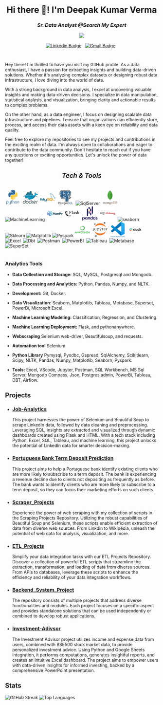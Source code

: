 <h1 align="center">Hi there 👋! I'm Deepak Kumar Verma</h1>

<h3 align="center"><i>Sr. Data Analyst @Search My Expert</i></h3>
<div align="center">
  <img height="300" src="https://digitalnext.co.uk/wp-content/uploads/2020/10/bi-dashboard.gif"  />
</div>
<div align="center">

[![Linkedin Badge](https://img.shields.io/badge/LinkedIn-0077B5?style=flat&logo=linkedin&logoColor=white)](https://www.linkedin.com/in/deepakkumarverma484/)&nbsp;&nbsp;
[![Gmail Badge](https://img.shields.io/badge/Gmail-D14836?style=flat&logo=gmail&logoColor=white&link=mailto:deepakkumarverma484@gmail.com)](mailto:deepakkumarverma484@gmail.com)&nbsp;&nbsp;

</div>

<br>

Hey there! I'm thrilled to have you visit my GitHub profile. As a data enthusiast, I have a passion for extracting insights and building data-driven solutions. Whether it's analyzing complex datasets or designing robust data infrastructure, I love diving into the world of data.

With a strong background in data analysis, I excel at uncovering valuable insights and making data-driven decisions. I specialize in data manipulation, statistical analysis, and visualization, bringing clarity and actionable results to complex problems.

On the other hand, as a data engineer, I focus on designing scalable data infrastructure and pipelines. I ensure that organizations can efficiently store, process, and access their data assets with a keen eye on reliability and data quality.

Feel free to explore my repositories to see my projects and contributions in the exciting realm of data. I'm always open to collaborations and eager to contribute to the data community. Don't hesitate to reach out if you have any questions or exciting opportunities. Let's unlock the power of data together!

<h2 align="center"><i>Tech & Tools</i></h2>
<Br>

<div>
  <img src="https://github.com/devicons/devicon/blob/master/icons/python/python-original-wordmark.svg" title="Python" alt="Python" width="50" height="50"/>&nbsp;
  <img src="https://github.com/devicons/devicon/blob/master/icons/docker/docker-original-wordmark.svg" title="Docker" alt="Docker" width="50" height="50"/>&nbsp;
  <img src="https://github.com/devicons/devicon/blob/master/icons/mysql/mysql-original-wordmark.svg" title="MySql" alt="MySql" width="50" height="50"/>&nbsp;
  <img src="https://github.com/devicons/devicon/blob/master/icons/postgresql/postgresql-original-wordmark.svg" title="Postgresql" alt="Postgresql" width="50" height="50"/>&nbsp;
  <img src="https://github.com/deepakver484/assets/blob/main/icons8-microsoft-sql-server.svg" title="SqlServer" alt="SqlServer" width="50" height="50"/>&nbsp
  <img src="https://github.com/devicons/devicon/blob/master/icons/mongodb/mongodb-original-wordmark.svg" title="Mongodb" alt="Mongodb" width="50" height="50"/>&nbsp;
  <img src="https://github.com/deepakver484/assets/blob/main/machine-learning-01-svgrepo-com.svg" title="MachineLearning" alt="MachineLearning" width="50" height="50"/>&nbsp;
  <img src="https://github.com/devicons/devicon/blob/master/icons/numpy/numpy-original-wordmark.svg" title="Numpy" alt="Numpy" width="50" height="50"/>&nbsp;
  <img src="https://github.com/devicons/devicon/blob/master/icons/flask/flask-original-wordmark.svg" title="Flask" alt="Flask" width="50" height="50"/>&nbsp;
  <img src="https://github.com/devicons/devicon/blob/master/icons/pandas/pandas-original-wordmark.svg" title="Pandas" alt="Pandas" width="50" height="50"/>&nbsp;
  <img src="https://github.com/devicons/devicon/blob/master/icons/sqlalchemy/sqlalchemy-original-wordmark.svg" title="SqlAlchemy" alt="SqlAlchemy" width="50" height="50"/>&nbsp;
  <img src="https://seaborn.pydata.org/_images/logo-mark-lightbg.svg" alt="seaborn" width="50" height="50"/>
  <img src="https://upload.wikimedia.org/wikipedia/commons/0/05/Scikit_learn_logo_small.svg" alt="Sklearn" width="50" height="50"/>
  <img src="https://upload.wikimedia.org/wikipedia/commons/8/84/Matplotlib_icon.svg" alt="Matplotlib" width="50" height="50"/>
  <img src="https://upload.wikimedia.org/wikipedia/commons/f/f3/Apache_Spark_logo.svg" alt="Pyspark" width="50" height="50"/>
  <img src="https://github.com/devicons/devicon/blob/master/icons/anaconda/anaconda-original-wordmark.svg"  title="Anaconda" alt="Anaconda" width="50" height="50"/>&nbsp;
  <img src="https://github.com/devicons/devicon/blob/master/icons/jupyter/jupyter-original-wordmark.svg"  title="Jupyter" alt="Jupyter" width="50" height="50"/>&nbsp;
  <img src="https://github.com/devicons/devicon/blob/master/icons/vscode/vscode-original-wordmark.svg"  title="Vscode" alt="Vscode" width="50" height="50"/>&nbsp;
  <img src="https://github.com/devicons/devicon/blob/master/icons/slack/slack-original-wordmark.svg"  title="Slack" alt="Slack" width="50" height="50"/>&nbsp;
  <img src="https://github.com/deepakver484/assets/blob/main/icons8-excel.svg"  title="Excel" alt="Excel" width="50" height="50"/>&nbsp;
  <img src="https://github.com/deepakver484/assets/blob/main/Dbt.svg"  title="Dbt" alt="Dbt" width="50" height="50"/>&nbsp;
  <img src="https://github.com/deepakver484/assets/blob/main/postman-icon-svgrepo-com.svg"  title="Postman" alt="Postman" width="50" height="50"/>&nbsp;
  <img src="https://github.com/deepakver484/assets/blob/main/icons8-power-bi.svg"  title="PowerBI" alt="PowerBI" width="50" height="50"/>&nbsp;
  <img src="https://github.com/deepakver484/assets/blob/main/icons8-tableau-software.svg"  title="Tableau" alt="Tableau" width="50" height="50"/>&nbsp;
  <img src="https://github.com/deepakver484/assets/blob/main/metabase-svgrepo-com.svg"  title="Metabase" alt="Metabase" width="50" height="50"/>&nbsp;
  <img src="https://upload.wikimedia.org/wikipedia/commons/0/0e/Superset_logo.svg"  title="SuperSet" alt="SuperSet" width="50" height="50"/>&nbsp;
  <div>
    
<Br>
    
### Analytics Tools

* **Data Collection and Storage:** SQL, MySQL, Postgresql and Mongodb.

* **Data Processing and Analytics:** Python, Pandas, Numpy, and NLTK.

* **Development:** Git, Docker.

* **Data Visualization:** Seaborn, Matplotlib, Tableau, Metabase, Superset, PowerBi, Microsoft Excel.

* **Machine Learning Modeling:** Classification, Regression, and Clustering.

* **Machine Learning Deployment:** Flask, and pythonanywhere.

* **Webscraping** Selenium web-driver, Beautifulsoup, and requests.

* **Automation tool** Selenium.

* **Python Library** Pymysql, Pyodbc, Gspread, SqlAlchemy, Scikitlearn, Scipy, NLTK, Pandas, Numpy, Matplotlib, Seaborn, Pyspark.

* **Tools:** Excel, VScode, Jupyter, Postman, SQL Workbench, MS Sql Server, Mongodb Compass, Json, Postgres admin, PowerBi, Tableau, DBT, Airflow. 

## Projects

  
* ### [Job-Analytics](https://github.com/deepakver484/Job-Analytics2)

    This project harnesses the power of Selenium and Beautiful Soup to scrape LinkedIn data, followed by data cleaning and preprocessing. Leveraging SQL, insights are extracted and visualized through dynamic dashboards created using Flask and HTML. With a tech stack including Python, Excel, SQL, Tableau, and machine learning, this project unlocks the potential of LinkedIn data for smarter decision-making.
    
  
* ### [Portuguese Bank Term Deposit Prediction](https://github.com/deepakver484/Project-Digverve)

    This project aims to help a Portuguese bank identify existing clients who are more likely to subscribe to a term deposit. The bank is experiencing a revenue decline due to clients not depositing as frequently as before. The bank wants to identify clients who are more likely to subscribe to a term deposit, so they can focus their marketing efforts on such clients.
    

* ### [Scraper_Projects](https://github.com/deepakver484/scraper_projects)

   Experience the power of web scraping with my collection of scripts in the Scraping Projects Repository. Utilizing the robust capabilities of Beautiful Soup and Selenium, these scripts enable efficient extraction of data from diverse web sources. From Linkdin to Wikipedia, unleash the potential of web data for analysis, visualization, and more.
    

* ### [ETL_Projects](https://github.com/deepakver484/ETL_Projects)

    Simplify your data integration tasks with our ETL Projects Repository. Discover a collection of powerful ETL scripts that streamline the extraction, transformation, and loading of data from diverse sources. From APIs to databases, leverage these scripts to enhance the efficiency and reliability of your data integration workflows.
    
* ### [Backend_System_Project](https://github.com/deepakver484/Backend_System_Project)

  The repository consists of multiple projects that address diverse functionalities and modules. Each project focuses on a specific aspect and provides standalone solutions that can be used independently or combined to develop robust applications.


* ### [Investment-Adivsor](https://github.com/deepakver484/Investment-Advisor)

    The Investment Advisor project utilizes income and expense data from users, combined with BSE500 stock market data, to provide personalized investment advice. Using Python and Google Sheets integration, it performs computations, generates insightful reports, and creates an intuitive Excel dashboard. The project aims to empower users with data-driven insights for informed investing, backed by a comprehensive PowerPoint presentation.

<div id="stats">
  <h2>Stats</h2>
  <img src="https://streak-stats.demolab.com?user=deepakver484&theme=transparent&fire=EB5454" alt="GitHub Streak"/>
  <img src="https://github-readme-stats.vercel.app/api/top-langs/?username=deepakver484&layout=compact&theme=vision-friendly-dark" alt="Top Languages"/>
</div>
